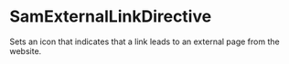 # SamExternalLinkDirective

Sets an icon that indicates that a link leads to an external page from the website.